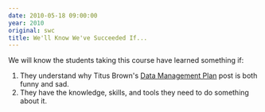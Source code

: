 ```yaml
---
date: 2010-05-18 09:00:00
year: 2010
original: swc
title: We'll Know We've Succeeded If...
---
```

<p>We will know the students taking this course have learned something if:</p>
<ol>
<li>They understand why Titus Brown's <a href="http://ivory.idyll.org/blog/may-10/data-management.html">Data Management Plan</a> post is both funny and sad.</li>
<li>They have the knowledge, skills, and tools they need to do something about it.</li>
</ol>

